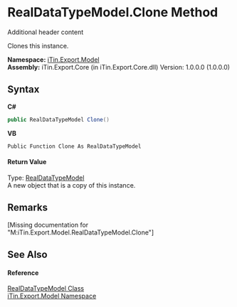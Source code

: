 # RealDataTypeModel.Clone Method 
Additional header content 

Clones this instance.

**Namespace:**&nbsp;<a href="N_iTin_Export_Model">iTin.Export.Model</a><br />**Assembly:**&nbsp;iTin.Export.Core (in iTin.Export.Core.dll) Version: 1.0.0.0 (1.0.0.0)

## Syntax

**C#**<br />
``` C#
public RealDataTypeModel Clone()
```

**VB**<br />
``` VB
Public Function Clone As RealDataTypeModel
```


#### Return Value
Type: <a href="T_iTin_Export_Model_RealDataTypeModel">RealDataTypeModel</a><br />A new object that is a copy of this instance.

## Remarks
\[Missing <remarks> documentation for "M:iTin.Export.Model.RealDataTypeModel.Clone"\]

## See Also


#### Reference
<a href="T_iTin_Export_Model_RealDataTypeModel">RealDataTypeModel Class</a><br /><a href="N_iTin_Export_Model">iTin.Export.Model Namespace</a><br />